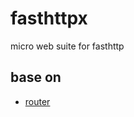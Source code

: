 # fasthttpx
micro web suite for fasthttp

## base on
* [router](https://github.com/fasthttp/router)

